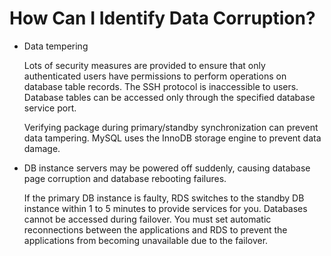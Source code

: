 # How Can I Identify Data Corruption?<a name="rds_faq_0011"></a>

-   Data tempering

    Lots of security measures are provided to ensure that only authenticated users have permissions to perform operations on database table records. The SSH protocol is inaccessible to users. Database tables can be accessed only through the specified database service port.

    Verifying package during primary/standby synchronization can prevent data tampering. MySQL uses the InnoDB storage engine to prevent data damage.

-   DB instance servers may be powered off suddenly, causing database page corruption and database rebooting failures.

    If the primary DB instance is faulty, RDS switches to the standby DB instance within 1 to 5 minutes to provide services for you. Databases cannot be accessed during failover. You must set automatic reconnections between the applications and RDS to prevent the applications from becoming unavailable due to the failover.


